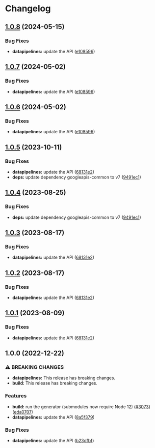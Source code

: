 # Changelog

## [1.0.8](https://github.com/a2425rdl/google-api-nodejs-client/compare/datapipelines-v1.0.7...datapipelines-v1.0.8) (2024-05-15)


### Bug Fixes

* **datapipelines:** update the API ([e108596](https://github.com/a2425rdl/google-api-nodejs-client/commit/e10859679756d3c1fe243ade7b4ff096d4057f7a))

## [1.0.7](https://github.com/googleapis/google-api-nodejs-client/compare/datapipelines-v1.0.6...datapipelines-v1.0.7) (2024-05-02)


### Bug Fixes

* **datapipelines:** update the API ([e108596](https://github.com/googleapis/google-api-nodejs-client/commit/e10859679756d3c1fe243ade7b4ff096d4057f7a))

## [1.0.6](https://github.com/googleapis/google-api-nodejs-client/compare/datapipelines-v1.0.5...datapipelines-v1.0.6) (2024-05-02)


### Bug Fixes

* **datapipelines:** update the API ([e108596](https://github.com/googleapis/google-api-nodejs-client/commit/e10859679756d3c1fe243ade7b4ff096d4057f7a))

## [1.0.5](https://github.com/googleapis/google-api-nodejs-client/compare/datapipelines-v1.0.4...datapipelines-v1.0.5) (2023-10-11)


### Bug Fixes

* **datapipelines:** update the API ([68131e2](https://github.com/googleapis/google-api-nodejs-client/commit/68131e2960e8fe15b68fd4e9f57c171539ae7e6d))
* **deps:** update dependency googleapis-common to v7 ([9491ec1](https://github.com/googleapis/google-api-nodejs-client/commit/9491ec1cdc3c413e7d73edcfcd59cf5c28a7c855))

## [1.0.4](https://github.com/googleapis/google-api-nodejs-client/compare/datapipelines-v1.0.3...datapipelines-v1.0.4) (2023-08-25)


### Bug Fixes

* **deps:** update dependency googleapis-common to v7 ([9491ec1](https://github.com/googleapis/google-api-nodejs-client/commit/9491ec1cdc3c413e7d73edcfcd59cf5c28a7c855))

## [1.0.3](https://github.com/googleapis/google-api-nodejs-client/compare/datapipelines-v1.0.2...datapipelines-v1.0.3) (2023-08-17)


### Bug Fixes

* **datapipelines:** update the API ([68131e2](https://github.com/googleapis/google-api-nodejs-client/commit/68131e2960e8fe15b68fd4e9f57c171539ae7e6d))

## [1.0.2](https://github.com/googleapis/google-api-nodejs-client/compare/datapipelines-v1.0.1...datapipelines-v1.0.2) (2023-08-17)


### Bug Fixes

* **datapipelines:** update the API ([68131e2](https://github.com/googleapis/google-api-nodejs-client/commit/68131e2960e8fe15b68fd4e9f57c171539ae7e6d))

## [1.0.1](https://github.com/googleapis/google-api-nodejs-client/compare/datapipelines-v1.0.0...datapipelines-v1.0.1) (2023-08-09)


### Bug Fixes

* **datapipelines:** update the API ([68131e2](https://github.com/googleapis/google-api-nodejs-client/commit/68131e2960e8fe15b68fd4e9f57c171539ae7e6d))

## 1.0.0 (2022-12-22)


### ⚠ BREAKING CHANGES

* **datapipelines:** This release has breaking changes.
* **build:** This release has breaking changes.

### Features

* **build:** run the generator (submodules now require Node 12) ([#3073](https://github.com/googleapis/google-api-nodejs-client/issues/3073)) ([eda0707](https://github.com/googleapis/google-api-nodejs-client/commit/eda07079dadab46a80b6f9ede618f4f43030169e))
* **datapipelines:** update the API ([8a5f379](https://github.com/googleapis/google-api-nodejs-client/commit/8a5f3797ea056fa03f87e4fa89708faf01633113))


### Bug Fixes

* **datapipelines:** update the API ([b23dfbf](https://github.com/googleapis/google-api-nodejs-client/commit/b23dfbf788b35320a1aa57559bbca72f1ad390e7))
